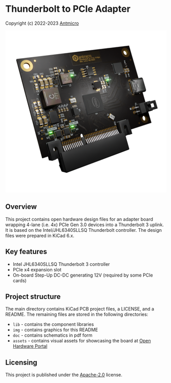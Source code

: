 # Thunderbolt to PCIe Adapter

Copyright (c) 2022-2023 [Antmicro](https://www.antmicro.com)

![](img/thunderbolt-pcie-adapter-render.png)

## Overview

This project contains open hardware design files for an adapter board wrapping 4-lane (i.e. 4x) PCIe Gen 3.0 devices into a Thunderbolt 3 uplink.
It is based on the Intel/JHL6340SLLSQ Thunderbolt controller.
The design files were prepared in KiCad 6.x.

## Key features

* Intel JHL6340SLLSQ Thunderbolt 3 controller 
* PCIe x4 expansion slot
* On-board Step-Up DC-DC generating 12V (required by some PCIe cards)

## Project structure

The main directory contains KiCad PCB project files, a LICENSE, and a README.
The remaining files are stored in the following directories:

* `lib` - contains the component libraries
* `img` - contains graphics for this README
* `doc` - contains schematics in pdf form
* `assets` - contains visual assets for showcasing the board at [Open Hardware Portal](https://openhardware.antmicro.com)

## Licensing

This project is published under the [Apache-2.0](LICENSE) license.
